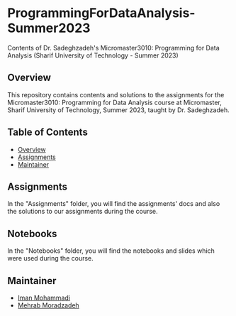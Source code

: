 # ProgrammingForDataAnalysis-Summer2023
Contents of Dr. Sadeghzadeh's Micromaster3010: Programming for Data Analysis (Sharif University of Technology - Summer 2023)

## Overview

This repository contains contents and solutions to the assignments for the Micromaster3010: Programming for Data Analysis course at Micromaster, Sharif University of Technology, Summer 2023, taught by Dr. Sadeghzadeh.

## Table of Contents

- [Overview](#overview)
- [Assignments](#assignments)
- [Maintainer](#maintainer)

## Assignments

In the "Assignments" folder, you will find the assignments' docs and also the solutions to our assignments during the course.

## Notebooks

In the "Notebooks" folder, you will find the notebooks and slides which were used during the course.

## Maintainer

- [Iman Mohammadi](https://github.com/Imanm02)
- [Mehrab Moradzadeh](https://github.com/Moradzadeh1999)